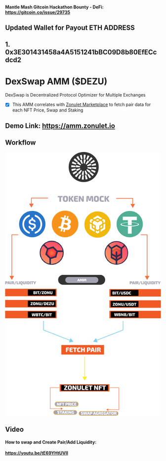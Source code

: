 #### **Mantle Mash Gitcoin Hackathon Bounty - DeFi: https://gitcoin.co/issue/29735**
## Updated Wallet for Payout ETH ADDRESS
## 1. 0x3E301431458a4A5151241bBC09D8b80EfECcdcd2

# DexSwap AMM ($DEZU)
DexSwap is Decentralized Protocol Optimizer for Multiple Exchanges
- [x] This AMM correlates with [Zonulet Marketplace](https://zonulet.io) to fetch pair data for each NFT Price, Swap and Staking
## **Demo Link: https://amm.zonulet.io**

## **Workflow**

<p align="center">
<img src="../dexswap-flow.png" />
</p>


## **Video**
#### **How to swap and Create Pair/Add Liquidity:**
**https://youtu.be/tE69YHtUVII**
